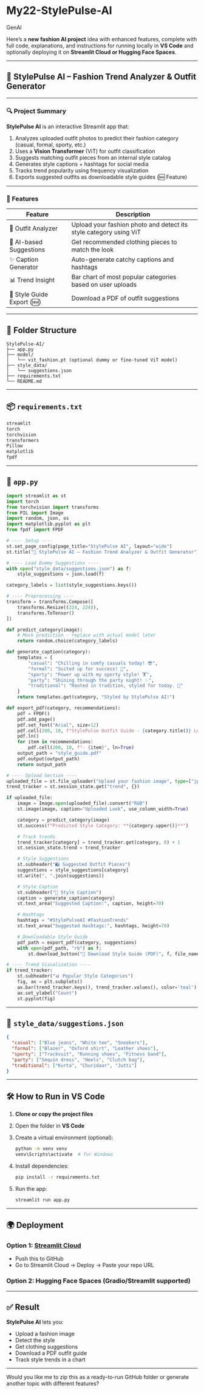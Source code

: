 # My22-StylePulse-AI
GenAI

Here’s a **new fashion AI project** idea with enhanced features, complete with full code, explanations, and instructions for running locally in **VS Code** and optionally deploying it on **Streamlit Cloud or Hugging Face Spaces**.

---

## 🧥 **StylePulse AI** – Fashion Trend Analyzer & Outfit Generator

---

### 🔍 **Project Summary**

**StylePulse AI** is an interactive Streamlit app that:

1. Analyzes uploaded outfit photos to predict their fashion category (casual, formal, sporty, etc.)
2. Uses a **Vision Transformer** (ViT) for outfit classification
3. Suggests matching outfit pieces from an internal style catalog
4. Generates style captions + hashtags for social media
5. Tracks trend popularity using frequency visualization
6. Exports suggested outfits as downloadable style guides (🆕 Feature)

---

### 🧰 Features

| Feature                    | Description                                                       |
| -------------------------- | ----------------------------------------------------------------- |
| 📸 Outfit Analyzer         | Upload your fashion photo and detect its style category using ViT |
| 🧠 AI-based Suggestions    | Get recommended clothing pieces to match the look                 |
| ✨ Caption Generator        | Auto-generate catchy captions and hashtags                        |
| 📊 Trend Insight           | Bar chart of most popular categories based on user uploads        |
| 📄 Style Guide Export (🆕) | Download a PDF of outfit suggestions                              |

---

## 📁 Folder Structure

```
StylePulse-AI/
├── app.py
├── model/
│   └── vit_fashion.pt (optional dummy or fine-tuned ViT model)
├── style_data/
│   └── suggestions.json
├── requirements.txt
└── README.md
```

---

## 📦 `requirements.txt`

```txt
streamlit
torch
torchvision
transformers
Pillow
matplotlib
fpdf
```

---

## 📜 `app.py`

```python
import streamlit as st
import torch
from torchvision import transforms
from PIL import Image
import random, json, os
import matplotlib.pyplot as plt
from fpdf import FPDF

# ---- Setup ----
st.set_page_config(page_title="StylePulse AI", layout="wide")
st.title("🧥 StylePulse AI – Fashion Trend Analyzer & Outfit Generator")

# ---- Load Dummy Suggestions ----
with open("style_data/suggestions.json") as f:
    style_suggestions = json.load(f)

category_labels = list(style_suggestions.keys())

# ---- Preprocessing ----
transform = transforms.Compose([
    transforms.Resize((224, 224)),
    transforms.ToTensor()
])

def predict_category(image):
    # Mock prediction - replace with actual model later
    return random.choice(category_labels)

def generate_caption(category):
    templates = {
        "casual": "Chilling in comfy casuals today! 😎",
        "formal": "Suited up for success! 👔",
        "sporty": "Power up with my sporty style! 🏋️",
        "party": "Shining through the party night! ✨",
        "traditional": "Rooted in tradition, styled for today. 🧵"
    }
    return templates.get(category, "Styled by StylePulse AI!")

def export_pdf(category, recommendations):
    pdf = FPDF()
    pdf.add_page()
    pdf.set_font("Arial", size=12)
    pdf.cell(200, 10, f"StylePulse Outfit Guide - {category.title()} Look", ln=True)
    pdf.ln()
    for item in recommendations:
        pdf.cell(200, 10, f"- {item}", ln=True)
    output_path = "style_guide.pdf"
    pdf.output(output_path)
    return output_path

# ---- Upload Section ----
uploaded_file = st.file_uploader("Upload your fashion image", type=["jpg", "png", "jpeg"])
trend_tracker = st.session_state.get("trend", {})

if uploaded_file:
    image = Image.open(uploaded_file).convert("RGB")
    st.image(image, caption="Uploaded Look", use_column_width=True)

    category = predict_category(image)
    st.success(f"Predicted Style Category: **{category.upper()}**")

    # Track trends
    trend_tracker[category] = trend_tracker.get(category, 0) + 1
    st.session_state.trend = trend_tracker

    # Style Suggestions
    st.subheader("🛍️ Suggested Outfit Pieces")
    suggestions = style_suggestions[category]
    st.write(", ".join(suggestions))

    # Style Caption
    st.subheader("📸 Style Caption")
    caption = generate_caption(category)
    st.text_area("Suggested Caption:", caption, height=70)

    # Hashtags
    hashtags = "#StylePulseAI #FashionTrends"
    st.text_area("Suggested Hashtags:", hashtags, height=70)

    # Downloadable Style Guide
    pdf_path = export_pdf(category, suggestions)
    with open(pdf_path, "rb") as f:
        st.download_button("📄 Download Style Guide (PDF)", f, file_name="style_guide.pdf")

# ---- Trend Visualization ----
if trend_tracker:
    st.subheader("📊 Popular Style Categories")
    fig, ax = plt.subplots()
    ax.bar(trend_tracker.keys(), trend_tracker.values(), color='teal')
    ax.set_ylabel("Count")
    st.pyplot(fig)
```

---

## 📂 `style_data/suggestions.json`

```json
{
  "casual": ["Blue jeans", "White tee", "Sneakers"],
  "formal": ["Blazer", "Oxford shirt", "Leather shoes"],
  "sporty": ["Tracksuit", "Running shoes", "Fitness band"],
  "party": ["Sequin dress", "Heels", "Clutch bag"],
  "traditional": ["Kurta", "Churidaar", "Jutti"]
}
```

---

## 🛠️ How to Run in VS Code

1. **Clone or copy the project files**
2. Open the folder in **VS Code**
3. Create a virtual environment (optional):

   ```bash
   python -m venv venv
   venv\Scripts\activate  # for Windows
   ```
4. Install dependencies:

   ```bash
   pip install -r requirements.txt
   ```
5. Run the app:

   ```bash
   streamlit run app.py
   ```

---

## 🌍 Deployment

### Option 1: [Streamlit Cloud](https://streamlit.io/cloud)

* Push this to GitHub
* Go to Streamlit Cloud → Deploy → Paste your repo URL

### Option 2: Hugging Face Spaces (Gradio/Streamlit supported)

---

## ✅ Result

**StylePulse AI** lets you:

* Upload a fashion image
* Detect the style
* Get clothing suggestions
* Download a PDF outfit guide
* Track style trends in a chart

---

Would you like me to zip this as a ready-to-run GitHub folder or generate another topic with different features?
